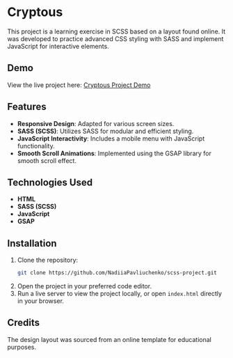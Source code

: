 # Cryptous

This project is a learning exercise in SCSS based on a layout found online. It was developed to practice advanced CSS styling with SASS and implement JavaScript for interactive elements.

## Demo

View the live project here: [Cryptous Project Demo](https://nadiiapavliuchenko.github.io/scss-project/)

## Features

- **Responsive Design**: Adapted for various screen sizes.
- **SASS (SCSS)**: Utilizes SASS for modular and efficient styling.
- **JavaScript Interactivity**: Includes a mobile menu with JavaScript functionality.
- **Smooth Scroll Animations**: Implemented using the GSAP library for smooth scroll effect.

## Technologies Used

- **HTML**
- **SASS (SCSS)**
- **JavaScript**
- **GSAP**

## Installation

1. Clone the repository:
   ```bash
   git clone https://github.com/NadiiaPavliuchenko/scss-project.git
   ```
2. Open the project in your preferred code editor.
3. Run a live server to view the project locally, or open `index.html` directly in your browser.

## Credits

The design layout was sourced from an online template for educational purposes.
